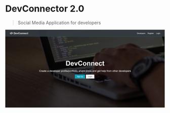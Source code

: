 # DevConnector 2.0

> Social Media Application for developers

![screenshot of the app](https://github.com/Nancy214/DevConnect/blob/master/devconnect1.PNG)
